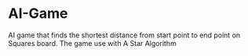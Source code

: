 # AI-Game
AI game that finds the shortest distance from start point to end point on Squares board. The game use with A Star Algorithm
